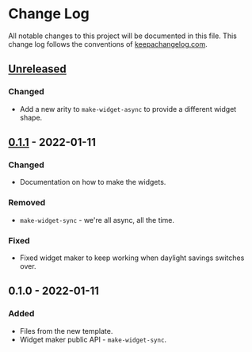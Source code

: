 # Change Log
All notable changes to this project will be documented in this file. This change log follows the conventions of [keepachangelog.com](http://keepachangelog.com/).

## [Unreleased]
### Changed
- Add a new arity to `make-widget-async` to provide a different widget shape.

## [0.1.1] - 2022-01-11
### Changed
- Documentation on how to make the widgets.

### Removed
- `make-widget-sync` - we're all async, all the time.

### Fixed
- Fixed widget maker to keep working when daylight savings switches over.

## 0.1.0 - 2022-01-11
### Added
- Files from the new template.
- Widget maker public API - `make-widget-sync`.

[Unreleased]: https://sourcehost.site/your-name/clj-file-processing/compare/0.1.1...HEAD
[0.1.1]: https://sourcehost.site/your-name/clj-file-processing/compare/0.1.0...0.1.1
